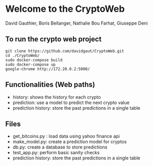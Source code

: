 # Welcome to the CryptoWeb
David Gauthier, Boris Bellanger, Nathalie Bou Farhat, Giuseppe Deni

## To run the crypto web project

    git clone https://github.com/davidgaut/CryptoWeb.git
    cd ./CryptoWeb/
    sudo docker-compose build
    sudo docker-compose up
    google-chrome http://172.20.0.2:5000/

## Functionalities (Web paths)
- history: shows the history for each crypto
- prediction: use a model to predict the next crypto value
- prediction history: store the past predictions in a single table

## Files
- get_bitcoins.py : load data using yahoo finance api
- make_model.py: create a prediction model for cryptos
- db.py: create a database to store predictions
- test_app.py: perform basic sanity checks
- prediction history: store the past predictions in a single table

